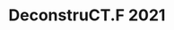 ---
layout: default
title: DeconstruCT.F 2021
parent: CTF Walkthroughs
nav_order: 1
has_children: true
permalink: /ctf/deconstructf2021/
---